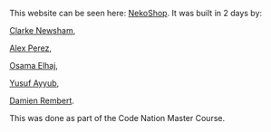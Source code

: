 This website can be seen here: [NekoShop](https://damien-rembert.github.io/NekoShop/).
It was built in 2 days by:

[Clarke Newsham](https://github.com/clarkenewsh),

[Alex Perez](https://github.com/APerezBanks),

[Osama Elhaj](https://github.com/maryoud2000),

[Yusuf Ayyub](https://github.com/chromey85),

[Damien Rembert](https://github.com/damien-rembert/).

This was done as part of the Code Nation Master Course.
